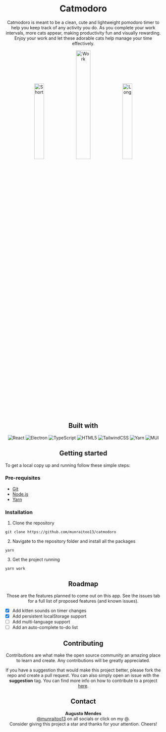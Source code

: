 <div align="center">
  <h1>Catmodoro</h1>
  <p>
    Catmodoro is meant to be a clean, cute and lightweight pomodoro timer to help you keep track of any activity you do. As you complete your work intervals, more cats appear, making productivity fun and visually rewarding. Enjoy your work and let these adorable cats help manage your time effectively.
  </p>
  <p>
    <img width="25%" src="https://i.imgur.com/Yu9tv2O.png" alt="Short" />
    <img width="30%" src="https://i.imgur.com/PeuLnp6.png" alt="Work" />
    <img width="25%" src="https://i.imgur.com/mEsPslQ.png" alt="Long" />
  </p>
</div>

<div align="center">
  <h2>Built with</h2>
  <img src="https://img.shields.io/badge/react-%2320232a.svg?style=for-the-badge&logo=react&logoColor=%2361DAFB" alt="React" />
  <img src="https://img.shields.io/badge/Electron-191970?style=for-the-badge&logo=Electron&logoColor=white" alt="Electron" />
  <img src="https://img.shields.io/badge/typescript-%23007ACC.svg?style=for-the-badge&logo=typescript&logoColor=white" alt="TypeScript" />
  <img src="https://img.shields.io/badge/html5-%23E34F26.svg?style=for-the-badge&logo=html5&logoColor=white" alt="HTML5" />
  <img src="https://img.shields.io/badge/tailwindcss-%2338B2AC.svg?style=for-the-badge&logo=tailwind-css&logoColor=white" alt="TailwindCSS" />
  <img src="https://img.shields.io/badge/yarn-%232C8EBB.svg?style=for-the-badge&logo=yarn&logoColor=white" alt="Yarn" />
  <img src="https://img.shields.io/badge/MUI-%230081CB.svg?style=for-the-badge&logo=mui&logoColor=white" alt="MUI" />
</div>

<h2 align="center">Getting started</h2>

To get a local copy up and running follow these simple steps:

### Pre-requisites

- [Git](https://git-scm.com/downloads)
- [Node.js](https://nodejs.org/en/download/)
- [Yarn](https://classic.yarnpkg.com/lang/en/docs/install/)

### Installation

1. Clone the repository

```
git clone https://github.com/munraitoo13/catmodoro
```

2. Navigate to the repository folder and install all the packages

```
yarn
```

3. Get the project running

```
yarn work
```

<h2 align="center">Roadmap</h2>
<p align="center">Those are the features planned to come out on this app. See the issues tab for a full list of proposed features (and known issues).</p>

- [x] Add kitten sounds on timer changes
- [x] Add persistent localStorage support
- [ ] Add multi-language support
- [ ] Add an auto-complete to-do list

<div align="center">
  <h2>Contributing</h2>
  <p>Contributions are what make the open source community an amazing place to learn and create. Any contributions will be greatly appreciated.</p>
  <p>If you have a suggestion that would make this project better, please fork the repo and create a pull request. You can also simply open an issue with the <b>suggestion</b> tag. You can find more info on how to contribute to a project <a href="https://git-scm.com/book/en/v2/GitHub-Contributing-to-a-Project">here</a>.</p>
</div>

<div align="center">
  <h2>Contact</h2>
  <b>Augusto Mendes</b><br>
  <a href="https://linktr.ee/munraitoo13">@munraitoo13</a> on all socials or click on my @.<br>
  Consider giving this project a star and thanks for your attention. Cheers! 
</div>

